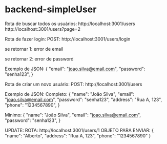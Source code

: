 # backend-simpleUser

Rota de buscar todos os usuários:
http://localhost:3001/users
http://localhost:3001/users?page=2

Rota de fazer login:
POST: http://localhost:3001/users/login

se retornar 1: error de email

se retornar 2: error de password

Exemplo de JSON:
{
"email": "joao.silva@email.com",
"password": "senha123",
}

Rota de criar um novo usuário:
POST: http://localhost:3001/users

Exemplo de JSON:
Completo:
{
"name": "João Silva",
"email": "joao.silva@email.com",
"password": "senha123",
"address": "Rua A, 123",
"phone": "1234567890",
}

Minimo:
{
"name": "João Silva",
"email": "joao.silva@email.com",
"password": "senha123",
}



UPDATE:
ROTA: http://localhost:3001/users/1
OBJETO PARA ENVIAR:
{
    "name": "Alberto",
    "address": "Rua A, 123",
    "phone": "1234567890"
}